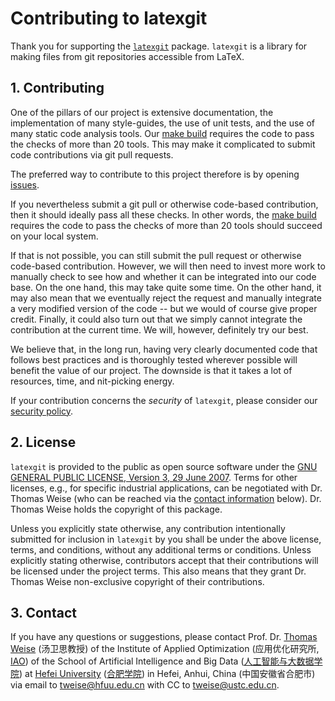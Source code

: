 # Contributing to latexgit

Thank you for supporting the [`latexgit`](https://thomasweise.github.io/latexgit_py) package.
`latexgit` is a library for making files from git repositories accessible from LaTeX.


## 1. Contributing

One of the pillars of our project is extensive documentation, the implementation of many style-guides, the use of unit tests, and the use of many static code analysis tools.
Our [make build](https://thomasweise.github.io/latexgit_py/Makefile.html) requires the code to pass the checks of more than 20 tools.
This may make it complicated to submit code contributions via git pull requests.

The preferred way to contribute to this project therefore is by opening [issues](https://github.com/thomasWeise/latexgit_py/issues).

If you nevertheless submit a git pull or otherwise code-based contribution, then it should ideally pass all these checks.
In other words, the [make build](https://thomasweise.github.io/latexgit_py/Makefile.html) requires the code to pass the checks of more than 20 tools should succeed on your local system.

If that is not possible, you can still submit the pull request or otherwise code-based contribution.
However, we will then need to invest more work to manually check to see how and whether it can be integrated into our code base.
On the one hand, this may take quite some time.
On the other hand, it may also mean that we eventually reject the request and manually integrate a very modified version of the code -- but we would of course give proper credit.
Finally, it could also turn out that we simply cannot integrate the contribution at the current time.
We will, however, definitely try our best.

We believe that, in the long run, having very clearly documented code that follows best practices and is thoroughly tested wherever possible will benefit the value of our project.
The downside is that it takes a lot of resources, time, and nit-picking energy.

If your contribution concerns the *security* of `latexgit`, please consider our [security policy](https://thomasweise.github.io/latexgit_py/SECURITY.html).


## 2. License

`latexgit` is provided to the public as open source software under the [GNU GENERAL PUBLIC LICENSE, Version 3, 29 June 2007](https://thomasweise.github.io/latexgit_py/LICENSE.html).
Terms for other licenses, e.g., for specific industrial applications, can be negotiated with Dr. Thomas Weise (who can be reached via the [contact information](#3-contact) below).
Dr. Thomas Weise holds the copyright of this package.

Unless you explicitly state otherwise, any contribution intentionally submitted for inclusion in `latexgit` by you shall be under the above license, terms, and conditions, without any additional terms or conditions.
Unless explicitly stating otherwise, contributors accept that their contributions will be licensed under the project terms.
This also means that they grant Dr. Thomas Weise non-exclusive copyright of their contributions.


## 3. Contact

If you have any questions or suggestions, please contact
Prof. Dr. [Thomas Weise](http://iao.hfuu.edu.cn/5) (汤卫思教授) of the 
Institute of Applied Optimization (应用优化研究所, [IAO](http://iao.hfuu.edu.cn)) of the
School of Artificial Intelligence and Big Data ([人工智能与大数据学院](http://www.hfuu.edu.cn/aibd/)) at
[Hefei University](http://www.hfuu.edu.cn/english/) ([合肥学院](http://www.hfuu.edu.cn/)) in
Hefei, Anhui, China (中国安徽省合肥市) via
email to [tweise@hfuu.edu.cn](mailto:tweise@hfuu.edu.cn) with CC to [tweise@ustc.edu.cn](mailto:tweise@ustc.edu.cn).

